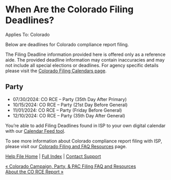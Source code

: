  When Are the Colorado Filing Deadlines?
==========

Applies To: Colorado

Below are deadlines for Colorado compliance report filing.

The Filing Deadline information provided here is offered only as a reference aide. The provided deadline information may contain inaccuracies and may not include all special elections or deadlines. For agency specific details please visit the [Colorado Filing Calendars page](https://www.sos.state.co.us/pubs/elections/CampaignFinance/filingCalendar.html).

Party
----------

* 07/30/2024: CO RCE – Party (35th Day After Primary)
* 10/15/2024: CO RCE – Party (21st Day Before General)
* 11/01/2024: CO RCE – Party (Friday Before General)
* 12/10/2024: CO RCE – Party (35th Day After General)

You’re able to add Filing Deadlines found in ISP to your own digital calendar with our [Calendar Feed tool](https://ispolitical.com/Calendar-Feeds).

To see more information about Colorado compliance report filing with ISP, please visit our [Colorado Filing and FAQ Resources](https://ispolitical.com/colorado-campaign-party-pac-filing-faq-and-resources/) page.

[Help File Home](/help/) | [Full Index](/Help-File-Directory/) | [Contact Support](mailto:support@ISPolitical.com)

[« Colorado Campaign, Party, & PAC Filing FAQ and Resources](/Colorado-Campaign-Party-PAC-Filing-FAQ-and-Resources)  
[About the CO RCE Report »](/About-the-CO-RCE-Report)